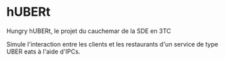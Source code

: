 # hUBERt
Hungry hUBERt, le projet du cauchemar de la SDE en 3TC


Simule l'interaction entre les clients et les restaurants d'un service de type UBER eats à l'aide d'IPCs.
